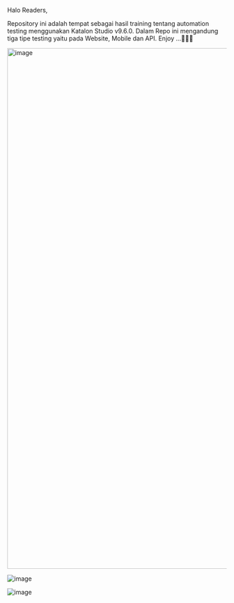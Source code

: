 Halo Readers,

Repository ini adalah tempat sebagai hasil training tentang automation testing menggunakan Katalon Studio v9.6.0.
Dalam Repo ini mengandung tiga tipe testing yaitu pada Website, Mobile dan API.
Enjoy ...🍻🍻🍻

<img width="1195" alt="image" src="https://github.com/user-attachments/assets/3424d2ad-5e0e-48f6-9396-203576ce0893">


![image](https://github.com/user-attachments/assets/d9f6df6d-13eb-4e4b-9535-0639547e14ba)


![image](https://github.com/user-attachments/assets/0554a7d8-c9a7-46fb-865d-804201e3b217)
